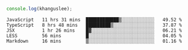 ```js
console.log(khanguslee);
```

<!--START_SECTION:waka-->
```text
JavaScript   11 hrs 31 mins  ████████████▒░░░░░░░░░░░░   49.52 % 
TypeScript   8 hrs 48 mins   █████████▒░░░░░░░░░░░░░░░   37.87 % 
JSX          1 hr 26 mins    █▓░░░░░░░░░░░░░░░░░░░░░░░   06.21 % 
LESS         56 mins         █░░░░░░░░░░░░░░░░░░░░░░░░   04.05 % 
Markdown     16 mins         ▒░░░░░░░░░░░░░░░░░░░░░░░░   01.16 % 
```
<!--END_SECTION:waka-->

<!--
**khanguslee/khanguslee** is a ✨ _special_ ✨ repository because its `README.md` (this file) appears on your GitHub profile.

Here are some ideas to get you started:

- 🔭 I’m currently working on ...
- 🌱 I’m currently learning ...
- 👯 I’m looking to collaborate on ...
- 🤔 I’m looking for help with ...
- 💬 Ask me about ...
- 📫 How to reach me: ...
- 😄 Pronouns: ...
- ⚡ Fun fact: ...
-->
